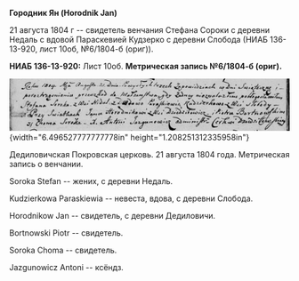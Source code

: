 **Городник Ян (Horodnik Jan)**

21 августа 1804 г -- свидетель венчания Стефана Сороки с деревни Недаль
с вдовой Параскевией Кудзерко с деревни Слобода (НИАБ 136-13-920, лист
10об, №6/1804-б (ориг)).

**НИАБ 136-13-920:** Лист 10об. **Метрическая запись №6/1804-б (ориг).**

![](./media/46de7e23d7bc59784218b221296187c9982acef7.png){width="6.496527777777778in"
height="1.208251312335958in"}

Дедиловичская Покровская церковь. 21 августа 1804 года. Метрическая
запись о венчании.

Soroka Stefan -- жених, с деревни Недаль.

Kudzierkowa Paraskiewia -- невеста, вдова, с деревни Слобода.

Horodnikow Jan -- свидетель, с деревни Дедиловичи.

Bortnowski Piotr -- свидетель.

Soroka Choma -- свидетель.

Jazgunowicz Antoni -- ксёндз.
